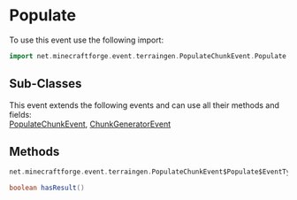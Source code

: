 # Populate

To use this event use the following import:
```groovy
import net.minecraftforge.event.terraingen.PopulateChunkEvent.Populate
```

## Sub-Classes
This event extends the following events and can use all their methods and fields: <br>
[PopulateChunkEvent](populate_chunk_event.md), [ChunkGeneratorEvent](../chunk_generator_event/chunk_generator_event.md)

## Methods
```groovy
net.minecraftforge.event.terraingen.PopulateChunkEvent$Populate$EventType getType()
```

```groovy
boolean hasResult()
```
